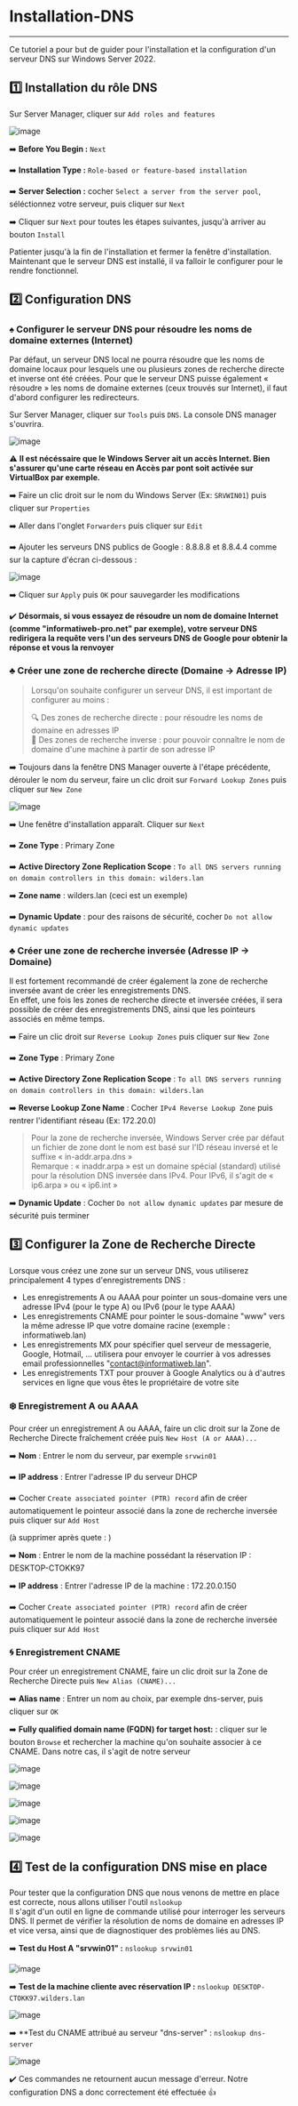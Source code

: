 # Installation-DNS  
----  
Ce tutoriel a pour but de guider pour l'installation et la configuration d'un serveur DNS sur Windows Server 2022.  
  
## :one: Installation du rôle DNS  
  
Sur Server Manager, cliquer sur `Add roles and features`  
  
![image](https://github.com/user-attachments/assets/e7ff3bf0-c77e-4678-b3be-1097f0b20c44)  
  
➡️ **Before You Begin :** `Next`  
  
➡️ **Installation Type :** `Role-based or feature-based installation`  
  
➡️ **Server Selection :** cocher `Select a server from the server pool`, séléctionnez votre serveur, puis cliquer sur `Next`  
  
➡️ Cliquer sur `Next` pour toutes les étapes suivantes, jusqu'à arriver au bouton `Install`  
  
Patienter jusqu'à la fin de l'installation et fermer la fenêtre d'installation. Maintenant que le serveur DNS est installé, il va falloir le configurer pour le rendre fonctionnel.  
  
## 2️⃣ Configuration DNS  
  
  
### ♠️ Configurer le serveur DNS pour résoudre les noms de domaine externes (Internet)  
  
Par défaut, un serveur DNS local ne pourra résoudre que les noms de domaine locaux pour lesquels une ou plusieurs zones de recherche directe et inverse ont été créées.
Pour que le serveur DNS puisse également « résoudre » les noms de domaine externes (ceux trouvés sur Internet), il faut d'abord configurer les redirecteurs.  
   
Sur Server Manager, cliquer sur `Tools` puis `DNS`. La console DNS manager s'ouvrira.  
  
![image](https://github.com/user-attachments/assets/d213ed08-cfb6-461d-b98f-013df7000f99)   
  
⚠️ **Il est nécéssaire que le Windows Server ait un accès Internet. Bien s'assurer qu'une carte réseau en Accès par pont soit activée sur VirtualBox par exemple.**  
  
➡️ Faire un clic droit sur le nom du Windows Server (Ex: `SRVWIN01`) puis cliquer sur `Properties`  
  
➡️ Aller dans l'onglet `Forwarders` puis cliquer sur `Edit`  
  
➡️ Ajouter les serveurs DNS publics de Google : 8.8.8.8 et 8.8.4.4 comme sur la capture d'écran ci-dessous :
  
![image](https://github.com/user-attachments/assets/ae66116a-28a3-4425-8a4c-3b4c5bbeed68)  
  
➡️ Cliquer sur `Apply` puis `OK` pour sauvegarder les modifications  
  
✔️ **Désormais, si vous essayez de résoudre un nom de domaine Internet (comme "informatiweb-pro.net" par exemple), votre serveur DNS redirigera la requête vers l'un des serveurs DNS de Google pour obtenir la réponse et vous la renvoyer**  
  
### ♣️ Créer une zone de recherche directe (Domaine -> Adresse IP)  
  
>Lorsqu'on souhaite configurer un serveur DNS, il est important de configurer au moins :  
>  
>🔍 Des zones de recherche directe : pour résoudre les noms de domaine en adresses IP  
>🔎 Des zones de recherche inverse : pour pouvoir connaître le nom de domaine d'une machine à partir de son adresse IP  
  
➡️ Toujours dans la fenêtre DNS Manager ouverte à l'étape précédente, dérouler le nom du serveur, faire un clic droit sur `Forward Lookup Zones` puis cliquer sur `New Zone`  
  
![image](https://github.com/user-attachments/assets/f4cacc48-494b-40a6-81b4-735d636698c5)  
  
➡️ Une fenêtre d'installation apparaît. Cliquer sur `Next`  
  
➡️ **Zone Type** : Primary Zone    
  
➡️ **Active Directory Zone Replication Scope** : `To all DNS servers running on domain controllers in this domain: wilders.lan`  
  
➡️ **Zone name** : wilders.lan (ceci est un exemple)  
  
➡️ **Dynamic Update** : pour des raisons de sécurité, cocher `Do not allow dynamic updates`  
  
### :clubs: Créer une zone de recherche inversée (Adresse IP -> Domaine)  
  
Il est fortement recommandé de créer également la zone de recherche inversée avant de créer les enregistrements DNS.  
En effet, une fois les zones de recherche directe et inversée créées, il sera possible de créer des enregistrements DNS, ainsi que les pointeurs associés en même temps.  
  
➡️ Faire un clic droit sur `Reverse Lookup Zones` puis cliquer sur `New Zone`  
  
➡️ **Zone Type** : Primary Zone  
  
➡️ **Active Directory Zone Replication Scope** : `To all DNS servers running on domain controllers in this domain: wilders.lan`  
  
➡️ **Reverse Lookup Zone Name** : Cocher `IPv4 Reverse Lookup Zone` puis rentrer l'identifiant réseau (Ex: 172.20.0)  
  
>Pour la zone de recherche inversée, Windows Server crée par défaut un fichier de zone dont le nom est basé sur l'ID réseau inversé et le suffixe « in-addr.arpa.dns »    
>Remarque : « inaddr.arpa » est un domaine spécial (standard) utilisé pour la résolution DNS inversée dans IPv4. Pour IPv6, il s'agit de « ip6.arpa » ou « ip6.int »
  
➡️ **Dynamic Update** : Cocher `Do not allow dynamic updates` par mesure de sécurité puis terminer  
  
## :three: Configurer la Zone de Recherche Directe  
  
Lorsque vous créez une zone sur un serveur DNS, vous utiliserez principalement 4 types d'enregistrements DNS :  
  
- Les enregistrements A ou AAAA pour pointer un sous-domaine vers une adresse IPv4 (pour le type A) ou IPv6 (pour le type AAAA)  
- Les enregistrements CNAME pour pointer le sous-domaine "www" vers la même adresse IP que votre domaine racine (exemple : informatiweb.lan)  
- Les enregistrements MX pour spécifier quel serveur de messagerie, Google, Hotmail, ... utilisera pour envoyer le courrier à vos adresses email professionnelles "contact@informatiweb.lan".  
- Les enregistrements TXT pour prouver à Google Analytics ou à d'autres services en ligne que vous êtes le propriétaire de votre site  
  
### ❄️ Enregistrement A ou AAAA  
  
Pour créer un enregistrement A ou AAAA, faire un clic droit sur la Zone de Recherche Directe fraîchement créée puis `New Host (A or AAAA)...`  
  
➡️ **Nom** : Entrer le nom du serveur, par exemple `srvwin01`  
  
➡️ **IP address** : Entrer l'adresse IP du serveur DHCP  
  
➡️ Cocher `Create associated pointer (PTR) record` afin de créer automatiquement le pointeur associé dans la zone de recherche inversée puis cliquer sur `Add Host`    
  
(à supprimer après quete : )  
  
➡️ **Nom** : Entrer le nom de la machine possédant la réservation IP : DESKTOP-CTOKK97  
  
➡️ **IP address** : Entrer l'adresse IP de la machine : 172.20.0.150  
  
➡️ Cocher `Create associated pointer (PTR) record` afin de créer automatiquement le pointeur associé dans la zone de recherche inversée puis cliquer sur `Add Host`  
  
### 🌀 Enregistrement CNAME  
  
Pour créer un enregistrement CNAME, faire un clic droit sur la Zone de Recherche Directe puis `New Alias (CNAME)...`  
  
➡️ **Alias name** : Entrer un nom au choix, par exemple dns-server, puis cliquer sur `OK`    
  
➡️ **Fully qualified domain name (FQDN) for target host:** : cliquer sur le bouton `Browse` et rechercher la machine qu'on souhaite associer à ce CNAME. Dans notre cas, il s'agit de notre serveur 
 
  ![image](https://github.com/user-attachments/assets/48a98a22-f6c2-466c-ad3e-66d222732d28)  
  
![image](https://github.com/user-attachments/assets/10ebf573-bcaf-4709-af5e-b0dc07973112)  
  
![image](https://github.com/user-attachments/assets/38b0cd65-4d98-482a-8b07-45511faa0638)  
  
![image](https://github.com/user-attachments/assets/1809fe8c-f497-43b4-a940-b7ee0b170816)  
  
![image](https://github.com/user-attachments/assets/e80ed94e-3a97-48af-af8f-fd4fc5750944)  
  
## :four: Test de la configuration DNS mise en place  
  
Pour tester que la configuration DNS que nous venons de mettre en place est correcte, nous allons utiliser l'outil `nslookup`  
Il s'agit d'un outil en ligne de commande utilisé pour interroger les serveurs DNS. Il permet de vérifier la résolution de noms de domaine en adresses IP et vice versa, ainsi que de diagnostiquer des problèmes liés au DNS.  
  
➡️ **Test du Host A "srvwin01" :** `nslookup srvwin01`  
  
![image](https://github.com/user-attachments/assets/7649fdad-4df8-4a37-8fff-db1943cc2914)  

  
➡️ **Test de la machine cliente avec réservation IP :** `nslookup DESKTOP-CTOKK97.wilders.lan`  
  
![image](https://github.com/user-attachments/assets/76c1e6bd-34f0-4dc6-a2d2-d88659f41fb1)  
  
➡️ **Test du CNAME attribué au serveur "dns-server" : `nslookup dns-server`  
  
![image](https://github.com/user-attachments/assets/ae388baa-720b-4f68-80e4-b7c84e28c1e1)  
  
✔️ Ces commandes ne retournent aucun message d'erreur. Notre configuration DNS a donc correctement été effectuée 👍



  




 
 
 

